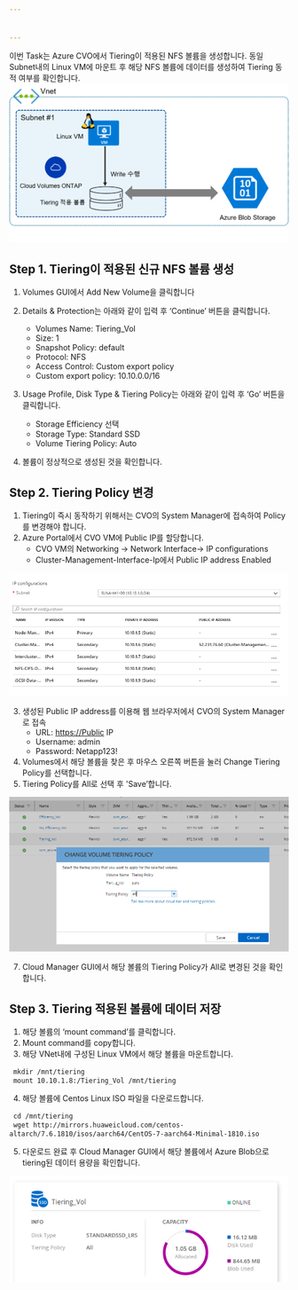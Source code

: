 ```yaml
---


---
```


<p>이번 Task는 Azure CVO에서 Tiering이 적용된 NFS 볼륨을 생성합니다. 동일 Subnet내의 Linux VM에 마운트 후 해당 NFS 볼륨에 데이터를 생성하여 Tiering  동적 여부를 확인합니다.<br>
<img src="https://github.com/netappkr/NetAppCloudSolutionCenter/blob/master/Costsaving/Images/tiering_cvo.png?raw=true" alt="enter image description here"></p>
<h2 id="step-1.-tiering이-적용된-신규-nfs-볼륨-생성">Step 1. Tiering이 적용된 신규 NFS 볼륨 생성</h2>
<ol>
<li>
<p>Volumes GUI에서 Add New Volume을 클릭합니다</p>
</li>
<li>
<p>Details &amp; Protection는 아래와 같이 입력 후 ‘Continue’ 버튼을 클릭합니다.</p>
<ul>
<li>Volumes Name: Tiering_Vol</li>
<li>Size: 1</li>
<li>Snapshot Policy: default</li>
<li>Protocol: NFS</li>
<li>Access Control: Custom export policy</li>
<li>Custom export policy:  10.10.0.0/16</li>
</ul>
</li>
<li>
<p>Usage Profile, Disk Type &amp; Tiering Policy는 아래와 같이 입력 후 ‘Go’ 버튼을 클릭합니다.</p>
<ul>
<li>Storage Efficiency 선택</li>
<li>Storage Type: Standard SSD</li>
<li>Volume Tiering Policy: Auto</li>
</ul>
</li>
<li>
<p>볼륨이 정상적으로 생성된 것을 확인합니다.</p>
</li>
</ol>
<h2 id="step-2.-tiering-policy-변경">Step 2. Tiering Policy 변경</h2>
<ol>
<li>Tiering이 즉시 동작하기 위해서는 CVO의 System Manager에 접속하여 Policy를 변경해야 합니다.</li>
<li>Azure Portal에서 CVO VM에 Public IP를 할당합니다.
<ul>
<li>CVO VM의 Networking -&gt; Network Interface-&gt; IP configurations</li>
<li>Cluster-Management-Interface-Ip에서 Public IP address Enabled</li>
</ul>
</li>
</ol>
<p><img src="https://github.com/netappkr/NetAppCloudSolutionCenter/blob/master/Costsaving/Images/cvo_public_ip.PNG?raw=true" alt="enter image description here"></p>
<ol start="3">
<li>생성된 Public IP address를 이용해 웹 브라우저에서 CVO의 System Manager로 접속
<ul>
<li>URL: <a href="https://Public">https://Public</a> IP</li>
<li>Username: admin</li>
<li>Password: Netapp123!</li>
</ul>
</li>
<li>Volumes에서 해당 볼륨을 찾은 후 마우스 오른쪽 버튼을 눌러 Change Tiering Policy를 선택합니다.</li>
<li>Tiering Policy를 All로 선택 후 'Save’합니다.</li>
</ol>
<p><img src="https://github.com/netappkr/NetAppCloudSolutionCenter/blob/master/Costsaving/Images/tiering_policy.PNG?raw=true" alt="enter image description here"></p>
<ol start="7">
<li>Cloud Manager GUI에서 해당 볼륨의 Tiering Policy가 All로 변경된 것을 확인합니다.</li>
</ol>
<h2 id="step-3.-tiering-적용된-볼륨에-데이터-저장">Step 3. Tiering 적용된 볼륨에 데이터 저장</h2>
<ol>
<li>해당 볼륨의 ‘mount command’를 클릭합니다.</li>
<li>Mount command를 copy합니다.</li>
<li>해당 VNet내에 구성된 Linux VM에서 해당 볼륨을 마운트합니다.</li>
</ol>
<pre><code> mkdir /mnt/tiering 
 mount 10.10.1.8:/Tiering_Vol /mnt/tiering
</code></pre>
<ol start="4">
<li>해당 볼륨에 Centos Linux ISO 파일을 다운로드합니다.</li>
</ol>
<pre><code> cd /mnt/tiering 
 wget http://mirrors.huaweicloud.com/centos-altarch/7.6.1810/isos/aarch64/CentOS-7-aarch64-Minimal-1810.iso
</code></pre>
<ol start="5">
<li>다운로드 완료 후 Cloud Manager GUI에서 해당 볼륨에서 Azure Blob으로 tiering된 데이터 용량을 확인합니다.</li>
</ol>
<p><img src="https://github.com/netappkr/NetAppCloudSolutionCenter/blob/master/Costsaving/Images/blob.PNG?raw=true" alt="enter image description here"></p>

<!--stackedit_data:
eyJoaXN0b3J5IjpbNTU1OTI4NjA4XX0=
-->
